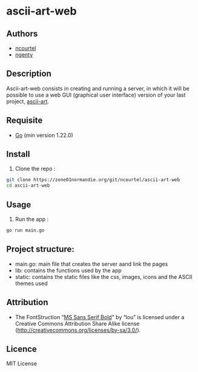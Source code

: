 # ascii-art-web

## Authors

- [ncourtel](https://zone01normandie.org/git/ncourtel)
- [ngenty](https://zone01normandie.org/git/ngenty)

## Description

Ascii-art-web consists in creating and running a server, in which it will be possible to use a web GUI (graphical user interface) version of your last project, [ascii-art](https://github.com/01-edu/public/tree/master/subjects/ascii-art).

## Requisite

- [Go](https://golang.org/dl/) (min version 1.22.0)

## Install

1. Clone the repo :

```bash
git clone https://zone01normandie.org/git/ncourtel/ascii-art-web
cd ascii-art-web
```

## Usage

1. Run the app :

```bash
go run main.go
```

## Project structure:

- main.go: main file that creates the server aand link the pages
- lib: contains the functions used by the app
- static: contains the static files like the css, images, icons and the ASCII themes used

## Attribution

- The FontStruction “[MS Sans Serif Bold](https://fontstruct.com/fontstructions/show/1384862)" by “lou” is licensed under a Creative Commons Attribution Share Alike license (http://creativecommons.org/licenses/by-sa/3.0/).


## Licence

MIT License
